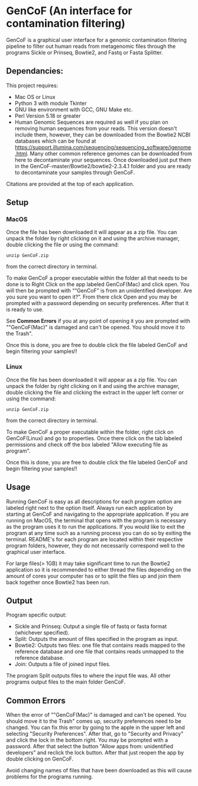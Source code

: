 # GenCoF (An interface for contamination filtering)

GenCoF is a graphical user interface for a genomic contamination filtering pipeline to filter out human reads from metagenomic files through the programs Sickle or Prinseq, Bowtie2, and Fastq or Fasta Splitter.

## Dependancies:
This project requires:
* Mac OS or Linux
* Python 3 with module Tkinter
* GNU like environment with GCC, GNU Make etc.
* Perl Version 5.18 or greater
* Human Genomic Sequences are required as well if you plan on removing human sequences from your reads. This version doesn't include them, however, they can be downloaded from the Bowtie2 NCBI databases which can be found at https://support.illumina.com/sequencing/sequencing_software/igenome.html. Many other common reference genomes can be downloaded from here to decontaminate your sequences.  Once downloaded just put them in the GenCoF-master/Bowtie2/bowtie2-2.3.4.1 folder and you are ready to decontaminate your samples through GenCoF.

Citations are provided at the top of each application.

## Setup

### MacOS
Once the file has been downloaded it will appear as a zip file.  You can unpack the folder by right clicking on it and using the archive manager, double clicking the file or using the command:

    unzip GenCoF.zip

from the correct directory in terminal.

To make GenCoF a proper executable within the folder all that needs to be done is to Right Click on the app labeled GenCoF(Mac) and click open. You will then be prompted with ““GenCoF” is from an unidentified developer. Are you sure you want to open it?”.
From there click Open and you may be prompted with a password depending on security preferences.  After that it is ready to use.

See **Common Errors** if you at any point of opening it you are prompted with ""GenCoF(Mac)" is damaged and can't be opened. You should move it to the Trash".

Once this is done, you are free to double click the file labeled GenCoF and begin filtering your samples!!

### Linux
Once the file has been downloaded it will appear as a zip file.  You can unpack the folder by right clicking on it and using the archive manager, double clicking the file and clicking the extract in the upper left corner or using the command:

    unzip GenCoF.zip

from the correct directory in terminal.

To make GenCoF a proper executable within the folder, right click on GenCoF(Linux) and go to properties. Once there click on the tab labeled permissions and check off the box labeled "Allow executing file as program".

Once this is done, you are free to double click the file labeled GenCoF and begin filtering your samples!!


## Usage

Running GenCoF is easy as all descriptions for each program option are labeled right next to the option itself. 
Always run each application by starting at GenCoF and navigating to the appropriate application. If you are running on MacOS, the terminal that opens with the program is necessary as the program uses it to run the applications. If you would like to exit the program at any time such as a running process you can do so by exiting the terminal. README's for each program are located within their respective program folders, however, they do not necessarily correspond well to the graphical user interface.

For large files(> 1GB) it may take significant time to run the Bowtie2 application so it is recommended to either thread the files depending on the amount of cores your computer has or to split the files up and join them back together once Bowtie2 has been run.

## Output

Program specific output:
* Sickle and Prinseq: Output a single file of fastq or fasta format (whichever specified).
* Split: Outputs the amount of files specified in the program as input.
* Bowtie2: Outputs two files: one file that contains reads mapped to the reference database and one file that contains reads unmapped to the reference database.
* Join: Outputs a file of joined input files.

The program Split outputs files to where the input file was. All other programs output files to the main folder GenCoF. 

## Common Errors

When the error of ""GenCoF(Mac)" is damaged and can't be opened. You should move it to the Trash" comes up, security preferences need to be changed. You can fix this error by going to the apple in the upper left and selecting "Security Preferences". After that, go to "Security and Privacy" and click the lock in the bottom right. You may be prompted with a password. After that select the button "Allow apps from: unidentified developers" and reclick the lock button. After that just reopen the app by double clicking on GenCoF.

Avoid changing names of files that have been downloaded as this will cause problems for the programs running.
